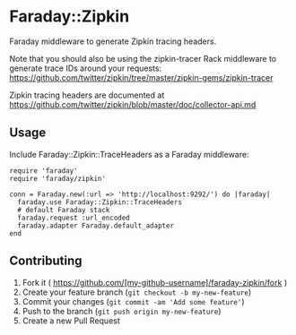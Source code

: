 # Faraday::Zipkin

Faraday middleware to generate Zipkin tracing headers.

Note that you should also be using the zipkin-tracer Rack middleware
to generate trace IDs around your requests:
https://github.com/twitter/zipkin/tree/master/zipkin-gems/zipkin-tracer

Zipkin tracing headers are documented at
https://github.com/twitter/zipkin/blob/master/doc/collector-api.md
 
## Usage

Include Faraday::Zipkin::TraceHeaders as a Faraday middleware:

    require 'faraday'
    require 'faraday/zipkin'
    
    conn = Faraday.new(:url => 'http://localhost:9292/') do |faraday|
      faraday.use Faraday::Zipkin::TraceHeaders
      # default Faraday stack
      faraday.request :url_encoded
      faraday.adapter Faraday.default_adapter
    end
 
## Contributing

1. Fork it ( https://github.com/[my-github-username]/faraday-zipkin/fork )
2. Create your feature branch (`git checkout -b my-new-feature`)
3. Commit your changes (`git commit -am 'Add some feature'`)
4. Push to the branch (`git push origin my-new-feature`)
5. Create a new Pull Request
